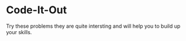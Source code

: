 # Code-It-Out

Try these problems they are quite intersting and will help you to build up your skills.
